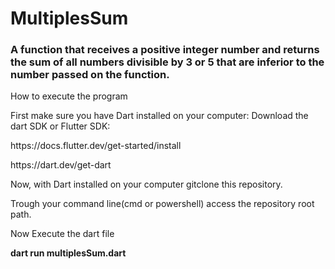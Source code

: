 <h1>MultiplesSum</h1> 
<h3>A function that receives a positive integer number and returns the sum of all numbers divisible by 3 or 5 that are inferior to the number passed on the function.</h3>

<p>How to execute the program</p>

First make sure you have Dart installed on your computer:
Download the dart SDK or Flutter SDK: 
<p>https://docs.flutter.dev/get-started/install</p>
<p>https://dart.dev/get-dart</p>

<p>Now, with Dart installed on your computer gitclone this repository.</p>
Trough your command line(cmd or powershell) access the repository root path.</p>

<P>Now Execute the dart file</P>
<p><B>dart run multiplesSum.dart</B></p>






